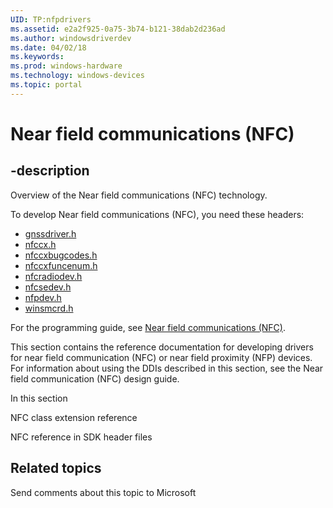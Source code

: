 ```yaml
---
UID: TP:nfpdrivers
ms.assetid: e2a2f925-0a75-3b74-b121-38dab2d236ad
ms.author: windowsdriverdev
ms.date: 04/02/18
ms.keywords: 
ms.prod: windows-hardware
ms.technology: windows-devices
ms.topic: portal
---
```


# Near field communications (NFC)

## -description

Overview of the Near field communications (NFC) technology.

To develop Near field communications (NFC), you need these headers:

 * [gnssdriver.h](..\gnssdriver\index.md)
 * [nfccx.h](..\nfccx\index.md)
 * [nfccxbugcodes.h](..\nfccxbugcodes\index.md)
 * [nfccxfuncenum.h](..\nfccxfuncenum\index.md)
 * [nfcradiodev.h](..\nfcradiodev\index.md)
 * [nfcsedev.h](..\nfcsedev\index.md)
 * [nfpdev.h](..\nfpdev\index.md)
 * [winsmcrd.h](..\winsmcrd\index.md)

For the programming guide, see [Near field communications (NFC)](===404===https://docs.microsoft.com/en-us/windows-hardware/drivers/nfpdrivers).

This section contains the reference documentation for developing drivers for near field communication (NFC) or  near field proximity (NFP) devices. For information about using the DDIs described in this section, see the Near field communication (NFC) design guide.


In this section


NFC class extension reference


NFC reference in SDK header files




## Related topics

Send comments about this topic to Microsoft

